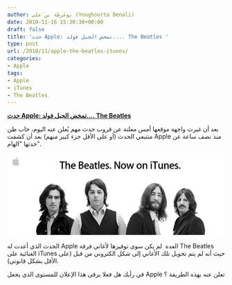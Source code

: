 ```yaml
---
author: يوغرطة بن علي (Youghourta Benali)
date: 2010-11-16 15:30:30+00:00
draft: false
title: 'حدث Apple: تمخض الجبل فولد.... The Beatles '
type: post
url: /2010/11/apple-the-beatles-itunes/
categories:
- Apple
tags:
- Apple
- iTunes
- The Beatles
---
```


**[حدث Apple: تمخض الجبل فولد.... The Beatles](https://www.it-scoop.com/2010/11/apple-the-beatles-itunes/)**




بعد أن غيرت واجهة موقعها أمس معلنة عن قروب حدث مهم يُعلن عنه اليوم، خاب ظن متتبعي الحدث (أو على الأقل جزء كبير منهم) بعد أن كشفت Apple منذ نصف ساعة عن حدثها "الهام".




[![](The-Beatles.png)
](https://www.it-scoop.com/2010/11/apple-the-beatles-itunes/)


الحدث الذي أعدت له Apple العدة  لم يكن سوى توفيرها لأغاني فرقة The Beatles الغنائية على iTunes حيث أنه لم يتم تحويل تلك الأغاني إلى شكل الكتروني من قبل (على الأقل بشكل قانوني).

في رأيك هل فعلا يرقى هذا الإعلان للمستوى الذي يجعل Apple تعلن عنه بهذه الطريقة ؟
